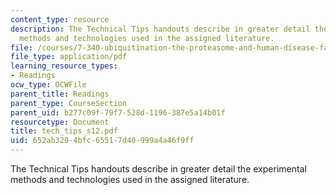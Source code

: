 ```yaml
---
content_type: resource
description: The Technical Tips handouts describe in greater detail the experimental
  methods and technologies used in the assigned literature.
file: /courses/7-340-ubiquitination-the-proteasome-and-human-disease-fall-2004/652ab3294bfc65517d40999a4a46f9ff_tech_tips_s12.pdf
file_type: application/pdf
learning_resource_types:
- Readings
ocw_type: OCWFile
parent_title: Readings
parent_type: CourseSection
parent_uid: b277c09f-79f7-528d-1196-387e5a14b01f
resourcetype: Document
title: tech_tips_s12.pdf
uid: 652ab329-4bfc-6551-7d40-999a4a46f9ff
---
```

The Technical Tips handouts describe in greater detail the experimental methods and technologies used in the assigned literature.

